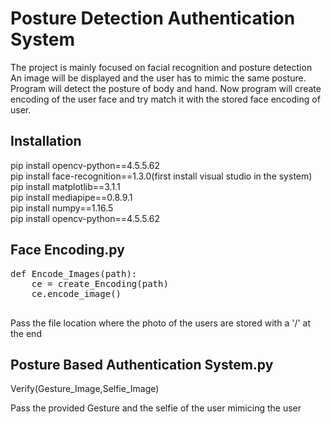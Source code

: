 # Posture Detection Authentication System

The project is mainly focused on facial recognition and posture detection 
An image will be displayed and the user has to mimic the same posture.
Program will detect the posture of body and hand.
Now program will create encoding of the user face and try match it with the stored face encoding  of user.


## Installation 

pip install opencv-python==4.5.5.62 <br />
pip install face-recognition==1.3.0(first install visual studio in the system) <br />
pip install matplotlib==3.1.1 <br />
pip install mediapipe==0.8.9.1 <br />
pip install numpy==1.16.5 <br />
pip install opencv-python==4.5.5.62 <br />


## Face Encoding.py

<pre>
def Encode_Images(path): 
    ce = create_Encoding(path)
    ce.encode_image()
 </pre>


Pass the file location where the photo of the users are stored with a '/' at the end

## Posture Based Authentication System.py

Verify(Gesture_Image,Selfie_Image)

Pass the provided Gesture and the selfie of the user mimicing the user

